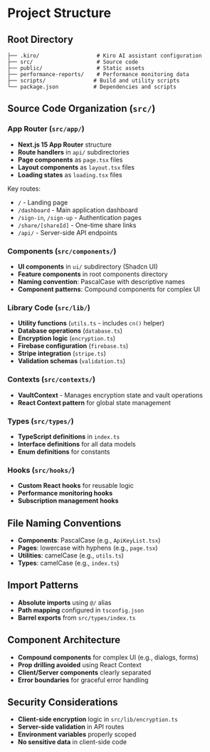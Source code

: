 # Project Structure

## Root Directory
```
├── .kiro/                  # Kiro AI assistant configuration
├── src/                    # Source code
├── public/                 # Static assets
├── performance-reports/    # Performance monitoring data
├── scripts/               # Build and utility scripts
└── package.json           # Dependencies and scripts
```

## Source Code Organization (`src/`)

### App Router (`src/app/`)
- **Next.js 15 App Router** structure
- **Route handlers** in `api/` subdirectories
- **Page components** as `page.tsx` files
- **Layout components** as `layout.tsx` files
- **Loading states** as `loading.tsx` files

Key routes:
- `/` - Landing page
- `/dashboard` - Main application dashboard
- `/sign-in`, `/sign-up` - Authentication pages
- `/share/[shareId]` - One-time share links
- `/api/` - Server-side API endpoints

### Components (`src/components/`)
- **UI components** in `ui/` subdirectory (Shadcn UI)
- **Feature components** in root components directory
- **Naming convention**: PascalCase with descriptive names
- **Component patterns**: Compound components for complex UI

### Library Code (`src/lib/`)
- **Utility functions** (`utils.ts` - includes `cn()` helper)
- **Database operations** (`database.ts`)
- **Encryption logic** (`encryption.ts`)
- **Firebase configuration** (`firebase.ts`)
- **Stripe integration** (`stripe.ts`)
- **Validation schemas** (`validation.ts`)

### Contexts (`src/contexts/`)
- **VaultContext** - Manages encryption state and vault operations
- **React Context pattern** for global state management

### Types (`src/types/`)
- **TypeScript definitions** in `index.ts`
- **Interface definitions** for all data models
- **Enum definitions** for constants

### Hooks (`src/hooks/`)
- **Custom React hooks** for reusable logic
- **Performance monitoring hooks**
- **Subscription management hooks**

## File Naming Conventions
- **Components**: PascalCase (e.g., `ApiKeyList.tsx`)
- **Pages**: lowercase with hyphens (e.g., `page.tsx`)
- **Utilities**: camelCase (e.g., `utils.ts`)
- **Types**: camelCase (e.g., `index.ts`)

## Import Patterns
- **Absolute imports** using `@/` alias
- **Path mapping** configured in `tsconfig.json`
- **Barrel exports** from `src/types/index.ts`

## Component Architecture
- **Compound components** for complex UI (e.g., dialogs, forms)
- **Prop drilling avoided** using React Context
- **Client/Server components** clearly separated
- **Error boundaries** for graceful error handling

## Security Considerations
- **Client-side encryption** logic in `src/lib/encryption.ts`
- **Server-side validation** in API routes
- **Environment variables** properly scoped
- **No sensitive data** in client-side code